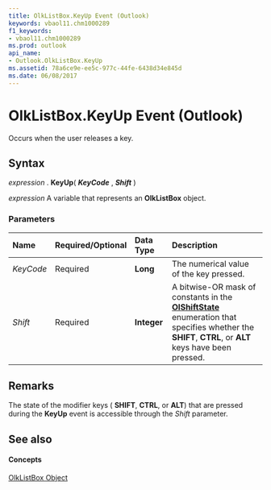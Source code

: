 ```yaml
---
title: OlkListBox.KeyUp Event (Outlook)
keywords: vbaol11.chm1000289
f1_keywords:
- vbaol11.chm1000289
ms.prod: outlook
api_name:
- Outlook.OlkListBox.KeyUp
ms.assetid: 78a6ce9e-ee5c-977c-44fe-6438d34e845d
ms.date: 06/08/2017
---
```



# OlkListBox.KeyUp Event (Outlook)

Occurs when the user releases a key.


## Syntax

 _expression_ . **KeyUp**( **_KeyCode_** , **_Shift_** )

 _expression_ A variable that represents an **OlkListBox** object.


### Parameters



|**Name**|**Required/Optional**|**Data Type**|**Description**|
|:-----|:-----|:-----|:-----|
| _KeyCode_|Required| **Long**|The numerical value of the key pressed.|
| _Shift_|Required| **Integer**|A bitwise-OR mask of constants in the **[OlShiftState](olshiftstate-enumeration-outlook.md)** enumeration that specifies whether the **SHIFT**, **CTRL**, or **ALT** keys have been pressed.|

## Remarks

The state of the modifier keys ( **SHIFT**, **CTRL**, or **ALT**) that are pressed during the **KeyUp** event is accessible through the _Shift_ parameter.


## See also


#### Concepts


[OlkListBox Object](olklistbox-object-outlook.md)


